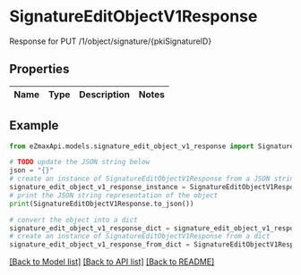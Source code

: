 # SignatureEditObjectV1Response

Response for PUT /1/object/signature/{pkiSignatureID}

## Properties

Name | Type | Description | Notes
------------ | ------------- | ------------- | -------------

## Example

```python
from eZmaxApi.models.signature_edit_object_v1_response import SignatureEditObjectV1Response

# TODO update the JSON string below
json = "{}"
# create an instance of SignatureEditObjectV1Response from a JSON string
signature_edit_object_v1_response_instance = SignatureEditObjectV1Response.from_json(json)
# print the JSON string representation of the object
print(SignatureEditObjectV1Response.to_json())

# convert the object into a dict
signature_edit_object_v1_response_dict = signature_edit_object_v1_response_instance.to_dict()
# create an instance of SignatureEditObjectV1Response from a dict
signature_edit_object_v1_response_from_dict = SignatureEditObjectV1Response.from_dict(signature_edit_object_v1_response_dict)
```
[[Back to Model list]](../README.md#documentation-for-models) [[Back to API list]](../README.md#documentation-for-api-endpoints) [[Back to README]](../README.md)


